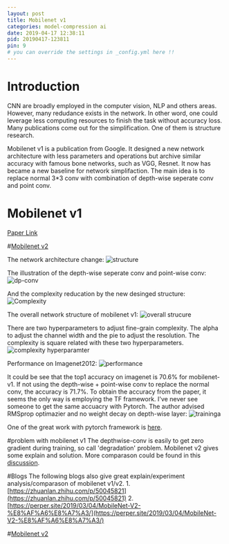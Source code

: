 ```yaml
---
layout: post
title: Mobilenet v1
categories: model-compression ai
date: 2019-04-17 12:38:11
pid: 20190417-123811
pin: 9
# you can override the settings in _config.yml here !!
---
```


# Introduction

CNN are broadly employed in the computer vision, NLP and others areas. However, many redudance exists in the network. In other word, one could leverage less computing resources to finish the task without accuracy loss. Many publications come out for the simplification. One of them is structure research. 

Mobilenet v1 is a publication from Google. It designed a new network architecture with less parameters and operations but archive similar accuracy with famous bone networks, such as VGG, Resnet. It now has became a new baseline for network simplifaction. The main idea is to replace normal 3\*3 conv with combination of depth-wise seperate conv and point conv.

# Mobilenet v1

[Paper Link](https://arxiv.org/abs/1704.04861)

#[Mobilenet v2](https://blueardour.github.io/2019/04/22/mobilenet-v2.html)


The network architecture change:
![structure](/w3c/images/paper/mobilenet-v1-structure.png "structure")


The illustration of the depth-wise seperate conv and point-wise conv:
![dp-conv](/w3c/images/paper/mobilenet-v1-dp.png "conv layer")


And the complexity reducation by the new desinged structure:
![Complexity](/w3c/images/paper/mobilenet-v1-complexity.png "complexity")


The overall network structure of mobilenet v1:
![overall strucure](/w3c/images/paper/mobilenet-v1-2.png "overall strucure")


There are two hyperparameters to adjust fine-grain complexity. The alpha to adjust the channel width and the pie to adjust the resolution. The complexity is square related with these two hyperparameters.
![complexity hyperparamter](/w3c/images/paper/mobilenet-v1-1.png "hyperparamter")


Performance on Imagenet2012:
![performance](/w3c/images/paper/mobilenet-v1-3.png "performance")


It could be see that the top1 accuracy on imagenet is 70.6% for mobilenet-v1. If not using the depth-wise + point-wise conv to replace the normal conv, the accuracy is 71.7%. To obtain the accuracy from the paper, it seems the only way is employing the TF framework. I've never see someone to get the same accuacry with Pytorch. The author advised RMSprop optimazier and no weight decay on depth-wise layer:
![training](/w2c/images/paper/mobilenet-v1-traing-trick.jpg "trick")a

One of the great work with pytorch framework is [here](https://github.com/marvis/pytorch-mobilenet).

#problem with mobilenet v1
The depthwise-conv is easily to get zero gradient during training, so call 'degradation' problem. Mobilenet v2 gives some explain and solution.
More comparason could be found in this [discussion](https://www.zhihu.com/question/265709710/answer/298245276).

#Blogs
The following blogs also give great explain/experiment analysis/comparason of mobilenet v1/v2.
1.[https://zhuanlan.zhihu.com/p/50045821](https://zhuanlan.zhihu.com/p/50045821)
2.[https://perper.site/2019/03/04/MobileNet-V2-%E8%AF%A6%E8%A7%A3/](https://perper.site/2019/03/04/MobileNet-V2-%E8%AF%A6%E8%A7%A3/)

#[Mobilenet v2](https://blueardour.github.io/2019/04/22/mobilenet-v2.html)

